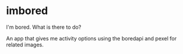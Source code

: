 # imbored
I'm bored. What is there to do?

An app that gives me activity options using the boredapi and pexel for related images.
